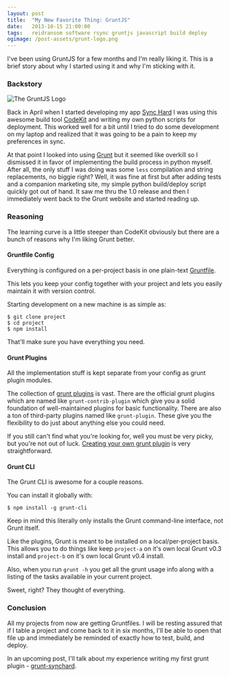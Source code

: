 ```yaml
---
layout: post
title:  "My New Favorite Thing: GruntJS"
date:   2013-10-15 21:00:00
tags:   reidransom software rsync gruntjs javascript build deploy
ogimage: /post-assets/grunt-logo.png
---
```


I've been using GruntJS for a few months and I'm really liking it.  This is a brief story about why I started using it and why I'm sticking with it.

### Backstory

<img class="right" src="{{ site.url }}/post-assets/grunt-logo.svg" alt="The GruntJS Logo" />

Back in April when I started developing my app [Sync Hard](https://synchardapp.com/) I was using this awesome build tool [CodeKit](http://incident57.com/codekit/) and writing my own python scripts for deployment.  This worked well for a bit until I tried to do some development on my laptop and realized that it was going to be a pain to keep my preferences in sync.

At that point I looked into using [Grunt](http://gruntjs.com/) but it seemed like overkill so I dismissed it in favor of implementing the build process in python myself.  After all, the only stuff I was doing was some `less` compilation and string replacements, no biggie right?  Well, it was fine at first but after adding tests and a companion marketing site, my simple python build/deploy script quickly got out of hand.  It saw me thru the 1.0 release and then I immediately went back to the Grunt website and started reading up.

### Reasoning

The learning curve is a little steeper than CodeKit obviously but there are a bunch of reasons why I'm liking Grunt better.

#### Gruntfile Config

Everything is configured on a per-project basis in one plain-text [Gruntfile](http://gruntjs.com/getting-started#an-example-gruntfile).

This lets you keep your config together with your project and lets you easily maintain it with version control.

Starting development on a new machine is as simple as:

	$ git clone project
	$ cd project
	$ npm install

That'll make sure you have everything you need.

#### Grunt Plugins

All the implementation stuff is kept separate from your config as grunt plugin modules.

The collection of [grunt plugins](http://gruntjs.com/getting-started) is vast.  There are the official grunt plugins which are named like `grunt-contrib-plugin` which give you a solid foundation of well-maintained plugins for basic functionality.  There are also a ton of third-party plugins named like `grunt-plugin`.  These give you the flexibility to do just about anything else you could need.

If you still can't find what you're looking for, well you must be very picky, but you're not out of luck.  [Creating your own grunt plugin](http://gruntjs.com/creating-plugins) is very straightforward.

#### Grunt CLI

The Grunt CLI is awesome for a couple reasons.

You can install it globally with:

	$ npm install -g grunt-cli

Keep in mind this literally only installs the Grunt command-line interface, not Grunt itself.

Like the plugins, Grunt is meant to be installed on a local/per-project basis.  This allows you to do things like keep `project-a` on it's own local Grunt v0.3 install and `project-b` on it's own local Grunt v0.4 install.

Also, when you run `grunt -h` you get all the grunt usage info along with a listing of the tasks available in your current project.

Sweet, right?  They thought of everything.

### Conclusion

All my projects from now are getting Gruntfiles.  I will be resting assured that if I table a project and come back to it in six months, I'll be able to open that file up and immediately be reminded of exactly how to test, build, and deploy.

In an upcoming post, I'll talk about my experience writing my first grunt plugin - [grunt-synchard](https://github.com/reidransom/grunt-synchard#readme).
